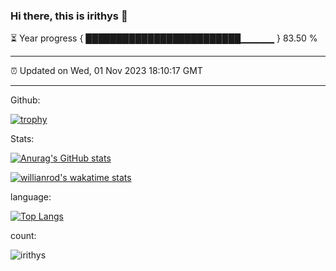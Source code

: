 ### Hi there, this is irithys 👋

⏳ Year progress { █████████████████████████▁▁▁▁▁ } 83.50 %

---

⏰ Updated on Wed, 01 Nov 2023 18:10:17 GMT

---

Github:

[![trophy](https://github-profile-trophy.vercel.app/?username=irithys)](https://github.com/ryo-ma/github-profile-trophy)

Stats:

[![Anurag's GitHub stats](https://github-readme-stats.vercel.app/api?username=irithys&show_icons=true&theme=radical)](https://github.com/anuraghazra/github-readme-stats)

[![willianrod's wakatime stats](https://github-readme-stats.vercel.app/api/wakatime?username=irithys&show_icons=true&theme=radical)](https://github.com/anuraghazra/github-readme-stats)

language:

[![Top Langs](https://github-readme-stats.vercel.app/api/top-langs/?username=irithys&layout=compact&show_icons=true&theme=radical)](https://github.com/anuraghazra/github-readme-stats)

count:

![irithys](https://count.irithys.com/github?theme=asoul)


